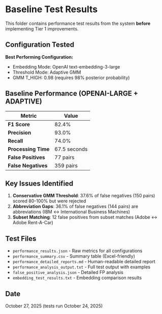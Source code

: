 # Baseline Test Results

This folder contains performance test results from the system **before** implementing Tier 1 improvements.

## Configuration Tested

**Best Performing Configuration:**
- Embedding Mode: OpenAI text-embedding-3-large
- Threshold Mode: Adaptive GMM
- GMM T_HIGH: 0.98 (requires 98% posterior probability)

## Baseline Performance (OPENAI-LARGE + ADAPTIVE)

| Metric | Value |
|--------|-------|
| **F1 Score** | 82.4% |
| **Precision** | 93.0% |
| **Recall** | 74.0% |
| **Processing Time** | 67.5 seconds |
| **False Positives** | 77 pairs |
| **False Negatives** | 359 pairs |

## Key Issues Identified

1. **Conservative GMM Threshold**: 37.6% of false negatives (150 pairs) scored 80-100% but were rejected
2. **Abbreviation Gaps**: 36.1% of false negatives (144 pairs) are abbreviations (IBM ↔ International Business Machines)
3. **Subset Matching**: 12 false positives from subset matches (Adobe ↔ Adobe Rent-A-Car)

## Test Files

- `performance_results.json` - Raw metrics for all configurations
- `performance_summary.csv` - Summary table (Excel-friendly)
- `performance_detailed_reports.md` - Human-readable detailed report
- `performance_analysis_output.txt` - Full test output with examples
- `false_positive_analysis.json` - Detailed FP analysis
- `embedding_test_results.txt` - Embedding comparison results

## Date
October 27, 2025 (tests run October 24, 2025)
